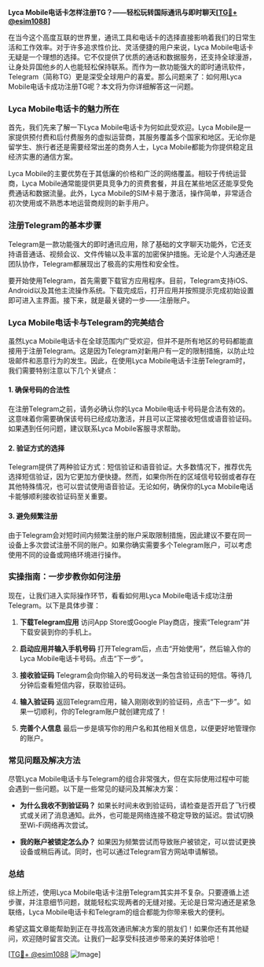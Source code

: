**Lyca Mobile电话卡怎样注册TG？——轻松玩转国际通讯与即时聊天[[TG💪+ @esim1088](https://t.me/s/esim1088)]**

在当今这个高度互联的世界里，通讯工具和电话卡的选择直接影响着我们的日常生活和工作效率。对于许多追求性价比、灵活便捷的用户来说，Lyca Mobile电话卡无疑是一个理想的选择。它不仅提供了优质的通话和数据服务，还支持全球漫游，让身处异国他乡的人也能轻松保持联系。而作为一款功能强大的即时通讯软件，Telegram（简称TG）更是深受全球用户的喜爱。那么问题来了：如何用Lyca Mobile电话卡成功注册TG呢？本文将为你详细解答这一问题。

### Lyca Mobile电话卡的魅力所在

首先，我们先来了解一下Lyca Mobile电话卡为何如此受欢迎。Lyca Mobile是一家提供预付费和后付费服务的虚拟运营商，其服务覆盖多个国家和地区。无论你是留学生、旅行者还是需要经常出差的商务人士，Lyca Mobile都能为你提供稳定且经济实惠的通信方案。

Lyca Mobile的主要优势在于其低廉的价格和广泛的网络覆盖。相较于传统运营商，Lyca Mobile通常能提供更具竞争力的资费套餐，并且在某些地区还能享受免费通话和数据流量。此外，Lyca Mobile的SIM卡易于激活，操作简单，非常适合初次使用或不熟悉本地运营商规则的新手用户。

### 注册Telegram的基本步骤

Telegram是一款功能强大的即时通讯应用，除了基础的文字聊天功能外，它还支持语音通话、视频会议、文件传输以及丰富的加密保护措施。无论是个人沟通还是团队协作，Telegram都展现出了极高的实用性和安全性。

要开始使用Telegram，首先需要下载官方应用程序。目前，Telegram支持iOS、Android以及其他主流操作系统。下载完成后，打开应用并按照提示完成初始设置即可进入主界面。接下来，就是最关键的一步——注册账户。

### Lyca Mobile电话卡与Telegram的完美结合

虽然Lyca Mobile电话卡在全球范围内广受欢迎，但并不是所有地区的号码都能直接用于注册Telegram。这是因为Telegram对新用户有一定的限制措施，以防止垃圾邮件和恶意行为的发生。因此，在使用Lyca Mobile电话卡注册Telegram时，我们需要特别注意以下几个关键点：

#### 1. 确保号码的合法性
在注册Telegram之前，请务必确认你的Lyca Mobile电话卡号码是合法有效的。这意味着你需要确保该号码已经成功激活，并且可以正常接收短信或语音验证码。如果遇到任何问题，建议联系Lyca Mobile客服寻求帮助。

#### 2. 验证方式的选择
Telegram提供了两种验证方式：短信验证和语音验证。大多数情况下，推荐优先选择短信验证，因为它更加方便快捷。然而，如果你所在的区域信号较弱或者存在其他特殊情况，也可以尝试使用语音验证。无论如何，确保你的Lyca Mobile电话卡能够顺利接收验证码至关重要。

#### 3. 避免频繁注册
由于Telegram会对短时间内频繁注册的账户采取限制措施，因此建议不要在同一设备上多次尝试注册不同的账户。如果你确实需要多个Telegram账户，可以考虑使用不同的设备或网络环境进行操作。

### 实操指南：一步步教你如何注册

现在，让我们进入实际操作环节，看看如何用Lyca Mobile电话卡成功注册Telegram。以下是具体步骤：

1. **下载Telegram应用**
   访问App Store或Google Play商店，搜索“Telegram”并下载安装到你的手机上。

2. **启动应用并输入手机号码**
   打开Telegram后，点击“开始使用”，然后输入你的Lyca Mobile电话卡号码。点击“下一步”。

3. **接收验证码**
   Telegram会向你输入的号码发送一条包含验证码的短信。等待几分钟后查看短信内容，获取验证码。

4. **输入验证码**
   返回Telegram应用，输入刚刚收到的验证码，点击“下一步”。如果一切顺利，你的Telegram账户就创建完成了！

5. **完善个人信息**
   最后一步是填写你的用户名和其他相关信息，以便更好地管理你的账户。

### 常见问题及解决方法

尽管Lyca Mobile电话卡与Telegram的组合非常强大，但在实际使用过程中可能会遇到一些问题。以下是一些常见的疑问及其解决方案：

- **为什么我收不到验证码？**
  如果长时间未收到验证码，请检查是否开启了飞行模式或关闭了消息通知。此外，也可能是网络连接不稳定导致的延迟。尝试切换至Wi-Fi网络再次尝试。

- **我的账户被锁定怎么办？**
  如果因为频繁尝试而导致账户被锁定，可以尝试更换设备或稍后再试。同时，也可以通过Telegram官方网站申请解锁。

### 总结

综上所述，使用Lyca Mobile电话卡注册Telegram其实并不复杂。只要遵循上述步骤，并注意细节问题，就能轻松实现两者的无缝对接。无论是日常沟通还是紧急联络，Lyca Mobile电话卡和Telegram的组合都能为你带来极大的便利。

希望这篇文章能帮助到正在寻找高效通讯解决方案的朋友们！如果你还有其他疑问，欢迎随时留言交流。让我们一起享受科技进步带来的美好体验吧！

[[TG💪+ @esim1088](https://t.me/s/esim1088) ![Image](https://i.postimg.cc/4NQfJmqS/Snipaste-2025-05-13-00-14-12.png)]
